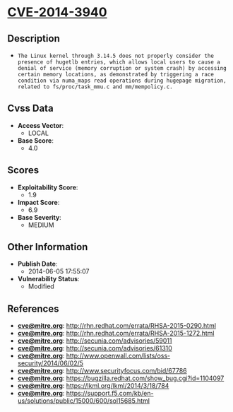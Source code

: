 
# [CVE-2014-3940](http://rhn.redhat.com/errata/RHSA-2015-0290.html)

## Description

- `The Linux kernel through 3.14.5 does not properly consider the presence of hugetlb entries, which allows local users to cause a denial of service (memory corruption or system crash) by accessing certain memory locations, as demonstrated by triggering a race condition via numa_maps read operations during hugepage migration, related to fs/proc/task_mmu.c and mm/mempolicy.c.`

## Cvss Data

- **Access Vector**:
  - LOCAL
- **Base Score**:
  - 4.0

## Scores

- **Exploitability Score**:
  - 1.9
- **Impact Score**:
  - 6.9
- **Base Severity**:
  - MEDIUM

## Other Information

- **Publish Date**:
  - 2014-06-05 17:55:07
- **Vulnerability Status**:
  - Modified

## References

- **cve@mitre.org**: http://rhn.redhat.com/errata/RHSA-2015-0290.html
- **cve@mitre.org**: http://rhn.redhat.com/errata/RHSA-2015-1272.html
- **cve@mitre.org**: http://secunia.com/advisories/59011
- **cve@mitre.org**: http://secunia.com/advisories/61310
- **cve@mitre.org**: http://www.openwall.com/lists/oss-security/2014/06/02/5
- **cve@mitre.org**: http://www.securityfocus.com/bid/67786
- **cve@mitre.org**: https://bugzilla.redhat.com/show_bug.cgi?id=1104097
- **cve@mitre.org**: https://lkml.org/lkml/2014/3/18/784
- **cve@mitre.org**: https://support.f5.com/kb/en-us/solutions/public/15000/600/sol15685.html
